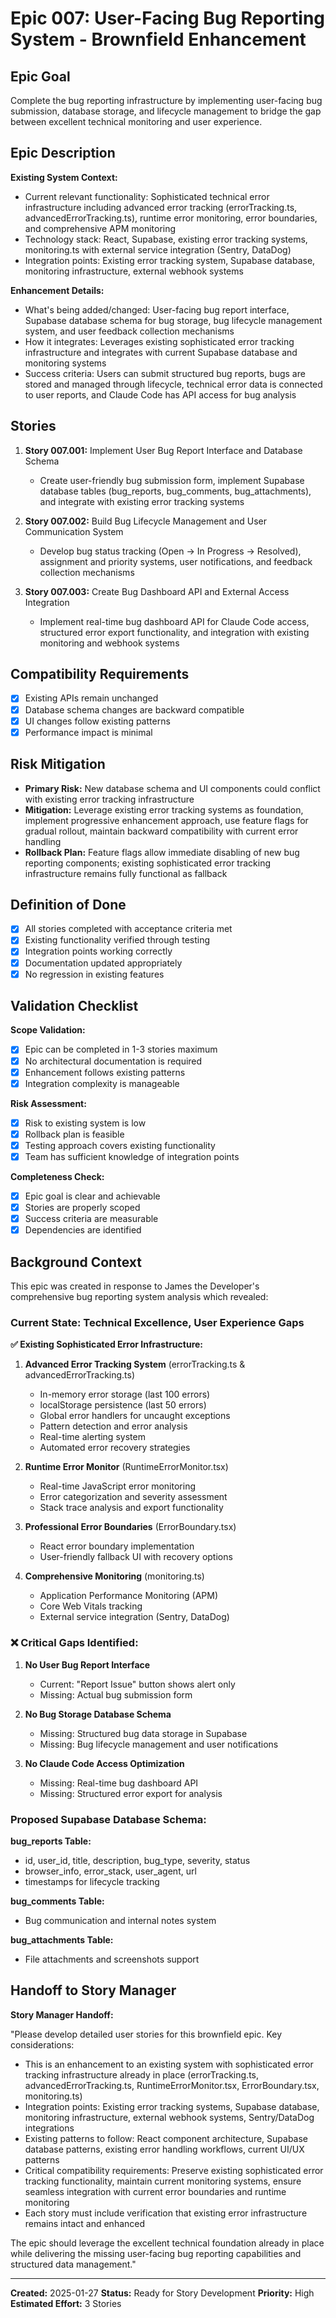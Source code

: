 # Epic 007: User-Facing Bug Reporting System - Brownfield Enhancement

## Epic Goal

Complete the bug reporting infrastructure by implementing user-facing bug submission, database storage, and lifecycle management to bridge the gap between excellent technical monitoring and user experience.

## Epic Description

**Existing System Context:**

- Current relevant functionality: Sophisticated technical error infrastructure including advanced error tracking (errorTracking.ts, advancedErrorTracking.ts), runtime error monitoring, error boundaries, and comprehensive APM monitoring
- Technology stack: React, Supabase, existing error tracking systems, monitoring.ts with external service integration (Sentry, DataDog)
- Integration points: Existing error tracking system, Supabase database, monitoring infrastructure, external webhook systems

**Enhancement Details:**

- What's being added/changed: User-facing bug report interface, Supabase database schema for bug storage, bug lifecycle management system, and user feedback collection mechanisms
- How it integrates: Leverages existing sophisticated error tracking infrastructure and integrates with current Supabase database and monitoring systems
- Success criteria: Users can submit structured bug reports, bugs are stored and managed through lifecycle, technical error data is connected to user reports, and Claude Code has API access for bug analysis

## Stories

1. **Story 007.001:** Implement User Bug Report Interface and Database Schema
   - Create user-friendly bug submission form, implement Supabase database tables (bug_reports, bug_comments, bug_attachments), and integrate with existing error tracking systems

2. **Story 007.002:** Build Bug Lifecycle Management and User Communication System  
   - Develop bug status tracking (Open → In Progress → Resolved), assignment and priority systems, user notifications, and feedback collection mechanisms

3. **Story 007.003:** Create Bug Dashboard API and External Access Integration
   - Implement real-time bug dashboard API for Claude Code access, structured error export functionality, and integration with existing monitoring and webhook systems

## Compatibility Requirements

- [x] Existing APIs remain unchanged
- [x] Database schema changes are backward compatible  
- [x] UI changes follow existing patterns
- [x] Performance impact is minimal

## Risk Mitigation

- **Primary Risk:** New database schema and UI components could conflict with existing error tracking infrastructure
- **Mitigation:** Leverage existing error tracking systems as foundation, implement progressive enhancement approach, use feature flags for gradual rollout, maintain backward compatibility with current error handling
- **Rollback Plan:** Feature flags allow immediate disabling of new bug reporting components; existing sophisticated error tracking infrastructure remains fully functional as fallback

## Definition of Done

- [x] All stories completed with acceptance criteria met
- [x] Existing functionality verified through testing
- [x] Integration points working correctly
- [x] Documentation updated appropriately  
- [x] No regression in existing features

## Validation Checklist

**Scope Validation:**

- [x] Epic can be completed in 1-3 stories maximum
- [x] No architectural documentation is required
- [x] Enhancement follows existing patterns
- [x] Integration complexity is manageable

**Risk Assessment:**

- [x] Risk to existing system is low
- [x] Rollback plan is feasible
- [x] Testing approach covers existing functionality
- [x] Team has sufficient knowledge of integration points

**Completeness Check:**

- [x] Epic goal is clear and achievable
- [x] Stories are properly scoped
- [x] Success criteria are measurable
- [x] Dependencies are identified

## Background Context

This epic was created in response to James the Developer's comprehensive bug reporting system analysis which revealed:

### Current State: Technical Excellence, User Experience Gaps

**✅ Existing Sophisticated Error Infrastructure:**

1. **Advanced Error Tracking System** (errorTracking.ts & advancedErrorTracking.ts)
   - In-memory error storage (last 100 errors)
   - localStorage persistence (last 50 errors)
   - Global error handlers for uncaught exceptions
   - Pattern detection and error analysis
   - Real-time alerting system
   - Automated error recovery strategies

2. **Runtime Error Monitor** (RuntimeErrorMonitor.tsx)
   - Real-time JavaScript error monitoring
   - Error categorization and severity assessment
   - Stack trace analysis and export functionality

3. **Professional Error Boundaries** (ErrorBoundary.tsx)
   - React error boundary implementation
   - User-friendly fallback UI with recovery options

4. **Comprehensive Monitoring** (monitoring.ts)
   - Application Performance Monitoring (APM)
   - Core Web Vitals tracking
   - External service integration (Sentry, DataDog)

### ❌ Critical Gaps Identified:

1. **No User Bug Report Interface**
   - Current: "Report Issue" button shows alert only
   - Missing: Actual bug submission form

2. **No Bug Storage Database Schema**
   - Missing: Structured bug data storage in Supabase
   - Missing: Bug lifecycle management and user notifications

3. **No Claude Code Access Optimization**
   - Missing: Real-time bug dashboard API
   - Missing: Structured error export for analysis

### Proposed Supabase Database Schema:

**bug_reports Table:**
- id, user_id, title, description, bug_type, severity, status
- browser_info, error_stack, user_agent, url
- timestamps for lifecycle tracking

**bug_comments Table:**
- Bug communication and internal notes system

**bug_attachments Table:**
- File attachments and screenshots support

## Handoff to Story Manager

**Story Manager Handoff:**

"Please develop detailed user stories for this brownfield epic. Key considerations:

- This is an enhancement to an existing system with sophisticated error tracking infrastructure already in place (errorTracking.ts, advancedErrorTracking.ts, RuntimeErrorMonitor.tsx, ErrorBoundary.tsx, monitoring.ts)
- Integration points: Existing error tracking systems, Supabase database, monitoring infrastructure, external webhook systems, Sentry/DataDog integrations  
- Existing patterns to follow: React component architecture, Supabase database patterns, existing error handling workflows, current UI/UX patterns
- Critical compatibility requirements: Preserve existing sophisticated error tracking functionality, maintain current monitoring systems, ensure seamless integration with current error boundaries and runtime monitoring
- Each story must include verification that existing error infrastructure remains intact and enhanced

The epic should leverage the excellent technical foundation already in place while delivering the missing user-facing bug reporting capabilities and structured data management."

---

**Created:** 2025-01-27
**Status:** Ready for Story Development
**Priority:** High
**Estimated Effort:** 3 Stories